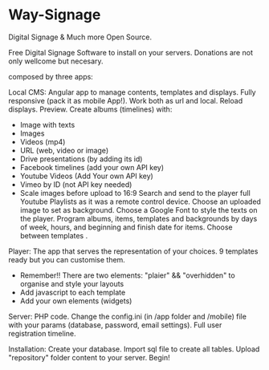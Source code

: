 # Way-Signage
Digital Signage &amp; Much more Open Source.

Free Digital Signage Software to install on your servers.
Donations are not only wellcome but necesary.

composed by three apps:

Local CMS: Angular app to manage contents, templates and displays.
Fully responsive (pack it as mobile App!). Work both as url and local.
Reload displays.
Preview.
Create albums (timelines) with:
- Image with texts
- Images
- Videos (mp4)
- URL (web, video or image)
- Drive presentations (by adding its id)
- Facebook timelines (add your own API key)
- Youtube Videos (Add Your own API key)
- Vimeo by ID (not API key needed)
- Scale images before upload to 16:9 
Search and send to the player full Youtube Playlists as it was a remote control device.
Choose an uploaded image to set as background.
Choose a Google Font to style the texts on the player.
Program albums, items, templates and backgrounds by days of week, hours, and beginning and finish date for items.
Choose between templates .

Player:
The app that serves the representation of your choices. 
9 templates ready but you can customise them.
- Remember!! There are two elements: "plaier" && "overhidden" to organise and style your layouts
- Add javascript to each template
- Add your own elements (widgets)

Server:
PHP code.
Change the config.ini (in /app folder and /mobile) file with your params (database, password, email settings).
Full user registration timeline.

Installation:
Create your database.
Import sql file to create all tables.
Upload "repository" folder content to your server.
Begin!

